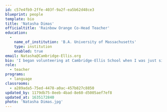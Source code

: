 ```yaml
---
id: c57e4fb9-2ffe-403f-9a2f-ea5b62d48ce3
blueprint: people
template: bio
title: 'Natasha Dimas'
officialtitle: 'Rainbow Orange Co-Head Teacher'
education:
  -
    name_of_institution: 'B.A. University of Massachusetts'
    type: institution
    enabled: true
email: Natasha@Cambridge-Ellis.org
bio: 'I began volunteering at Cambridge-Ellis School when I was just sixteen years old! The field of early education immediately felt like home. Since then, I have worked with children from ages 0-6 in and out of the classroom. In 2019, I earned a BA from UMASS Boston, with a degree in Early education and a concentration in Inclusive Settings. My positive energy and creative nature allows me to provide an inspiring environment that fosters self-confidence, creativity and curiosity through play. Outside of school, I enjoys going to the beach, creating art, and hanging out with my bearded dragon Chili!'
role:
  - teacher
programs:
  - language
classrooms:
  - a289ada5-75ed-4478-a0ac-457b827c8850
updated_by: 1179db75-8eeb-4bad-8e60-d5005aef7ef8
updated_at: 1635172840
photo: 'Natasha Dimas.jpg'
---
```

